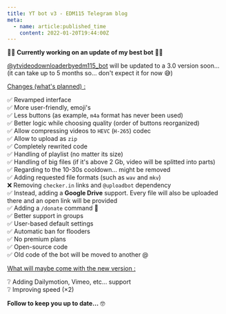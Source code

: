 ```yaml
---
title: YT bot v3 - EDM115 Telegram blog
meta:
  - name: article:published_time
    content: 2022-01-20T19:44:00Z
---
```


:man_technologist: **Currently working on an update of my best bot** :man_technologist:  
  
[@ytvideodownloaderbyedm115_bot](https://t.me/ytvideodownloaderbyedm115_bot) will be updated to a 3.0 version soon… (it can take up to 5 months so… don't expect it for now :sweat_smile:)  
  
<u>Changes (what's planned) :</u>  
  
:white_check_mark: Revamped interface  
:white_check_mark: More user-friendly, emoji's  
:white_check_mark: Less buttons (as example, `m4a` format has never been used)  
:white_check_mark: Better logic while choosing quality (order of buttons reorganized)  
:white_check_mark: Allow compressing videos to `HEVC` (`H-265`) codec  
:white_check_mark: Allow to upload as `zip`  
:white_check_mark: Completely rewrited code  
:white_check_mark: Handling of playlist (no matter its size)  
:white_check_mark: Handling of big files (if it's above 2 Gb, video will be splitted into parts)  
:white_check_mark: Regarding to the 10-30s cooldown… might be removed  
:white_check_mark: Adding requested file formats (such as `wav` and `mkv`)  
:x: Removing `checker.in` links and `@uploadbot` dependency  
:white_check_mark: Instead, adding a **Google Drive** support. Every file will also be uploaded there and an open link will be provided  
:white_check_mark: Adding a `/donate` command :smiling_face_with_tear:  
:white_check_mark: Better support in groups  
:white_check_mark: User-based default settings  
:white_check_mark: Automatic ban for flooders  
:white_check_mark: No premium plans  
:white_check_mark: Open-source code  
:white_check_mark: Old code of the bot will be moved to another @  
  
<u>What will maybe come with the new version :</u>  
  
:grey_question: Adding Dailymotion, Vimeo, etc… support  
:grey_question: Improving speed (×2)  
  
**Follow to keep you up to date…** :nerd_face:
